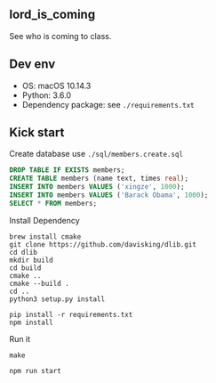 lord_is_coming
---

See who is coming to class.

## Dev env

- OS: macOS 10.14.3
- Python: 3.6.0
- Dependency package: see `./requirements.txt`

## Kick start

Create database use `./sql/members.create.sql`

```sql
DROP TABLE IF EXISTS members;
CREATE TABLE members (name text, times real);
INSERT INTO members VALUES ('xingze', 1000);
INSERT INTO members VALUES ('Barack Obama', 1000);
SELECT * FROM members;
```

Install Dependency

```shell
brew install cmake
git clone https://github.com/davisking/dlib.git
cd dlib
mkdir build
cd build
cmake ..
cmake --build .
cd ..
python3 setup.py install

pip install -r requirements.txt
npm install
```

Run it

```shell
make
```

```shell
npm run start
```